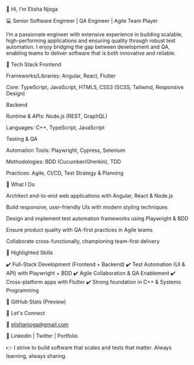 👋 Hi, I'm Elisha Njoga

💻 Senior Software Engineer | QA Engineer | Agile Team Player

I’m a passionate engineer with extensive experience in building scalable, high-performing applications and ensuring quality through robust test automation. I enjoy bridging the gap between development and QA, enabling teams to deliver software that is both innovative and reliable.

🚀 Tech Stack
Frontend

Frameworks/Libraries: Angular, React, Flutter

Core: TypeScript, JavaScript, HTML5, CSS3 (SCSS, Tailwind, Responsive Design)

Backend

Runtime & APIs: Node.js (REST, GraphQL)

Languages: C++, TypeScript, JavaScript

Testing & QA

Automation Tools: Playwright, Cypress, Selenium

Methodologies: BDD (Cucumber/Gherkin), TDD

Practices: Agile, CI/CD, Test Strategy & Planning

🧩 What I Do

Architect end-to-end web applications with Angular, React & Node.js

Build responsive, user-friendly UIs with modern styling techniques

Design and implement test automation frameworks using Playwright & BDD

Ensure product quality with QA-first practices in Agile teams

Collaborate cross-functionally, championing team-first delivery

📌 Highlighted Skills

✔️ Full-Stack Development (Frontend + Backend)
✔️ Test Automation (UI & API) with Playwright + BDD
✔️ Agile Collaboration & QA Enablement
✔️ Cross-platform apps with Flutter
✔️ Strong foundation in C++ & Systems Programming

🌟 GitHub Stats (Preview)

🤝 Let's Connect

📧 elishanjoga@gmail.com

🔗 LinkedIn
 | Twitter
 | Portfolio

👉 I strive to build software that scales and tests that matter. Always learning, always sharing.

